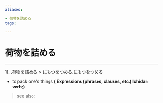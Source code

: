 ```yaml
---
aliases:
    
- 荷物を詰める
tags:
    
---
```


# 荷物を詰める
---
1).
,荷物を詰める > にもつをつめる,にもつをつめる

- to pack one's things
**( Expressions (phrases, clauses, etc.) Ichidan verb;)**
> see also: 
            